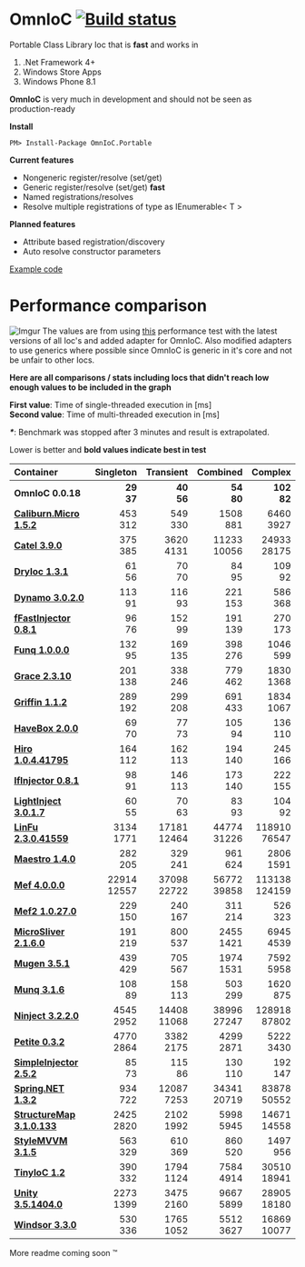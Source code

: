 OmnIoC [![Build status](https://ci.appveyor.com/api/projects/status/bf0uai6rj4octbbn/branch/develop)](https://ci.appveyor.com/project/WooCode/OmnIoC/branch/develop)
===
Portable Class Library Ioc that is **fast** and works in

1. .Net Framework 4+
2. Windows Store Apps
3. Windows Phone 8.1

**OmnIoC** is very much in development and should not be seen as production-ready

**Install**
```
PM> Install-Package OmnIoC.Portable
```

**Current features**

- Nongeneric register/resolve (set/get)
- Generic register/resolve (set/get) **fast**
- Named registrations/resolves
- Resolve multiple registrations of type as IEnumerable< T >

**Planned features**

- Attribute based registration/discovery
- Auto resolve constructor parameters

[Example code](https://github.com/WooCode/OmnIoC/wiki)

Performance comparison
=====
![Imgur](http://i.imgur.com/IcEmlU2.png)
The values are from using [this](https://github.com/danielpalme/IocPerformance) performance test with the latest versions of all Ioc's and added adapter for OmnIoC.
Also modified adapters to use generics where possible since OmnIoC is generic in it's core and not be unfair to other Iocs.

**Here are all comparisons / stats including Iocs that didn't reach low enough values to be included in the graph**

**First value**: Time of single-threaded execution in [ms]  
**Second value**: Time of multi-threaded execution in [ms] 

**_*_**: Benchmark was stopped after 3 minutes and result is extrapolated.

Lower is better and **bold values indicate best in test**

|**Container**|**Singleton**|**Transient**|**Combined**|**Complex**|
|:------------|------------:|------------:|-----------:|----------:|
|**OmnIoC 0.0.18**|**29**<br/>**37**|**40**<br/>**56**|**54**<br/>**80**|**102**<br/>**82**|
|**[Caliburn.Micro 1.5.2](https://github.com/Caliburn-Micro/Caliburn.Micro)**|453<br/>312|549<br/>330|1508<br/>881|6460<br/>3927|
|**[Catel 3.9.0](http://www.catelproject.com)**|375<br/>385|3620<br/>4131|11233<br/>10056|24933<br/>28175|
|**[DryIoc 1.3.1](https://bitbucket.org/dadhi/dryioc)**|61<br/>56|70<br/>70|84<br/>95|109<br/>92|
|**[Dynamo 3.0.2.0](http://www.dynamoioc.com)**|113<br/>91|116<br/>93|221<br/>153|586<br/>368|
|**[fFastInjector 0.8.1](https://ffastinjector.codeplex.com)**|96<br/>76|152<br/>99|191<br/>139|270<br/>173|
|**[Funq 1.0.0.0](https://funq.codeplex.com)**|132<br/>95|169<br/>135|398<br/>276|1046<br/>599|
|**[Grace 2.3.10](https://github.com/ipjohnson/Grace)**|201<br/>138|338<br/>246|779<br/>462|1830<br/>1368|
|**[Griffin 1.1.2](https://github.com/jgauffin/griffin.container)**|289<br/>192|299<br/>208|691<br/>433|1834<br/>1067|
|**[HaveBox 2.0.0](https://bitbucket.org/Have/havebox)**|69<br/>70|77<br/>73|105<br/>94|136<br/>110|
|**[Hiro 1.0.4.41795](https://github.com/philiplaureano/Hiro)**|164<br/>112|162<br/>113|194<br/>140|245<br/>166|
|**[IfInjector 0.8.1](https://github.com/iamahern/IfInjector)**|98<br/>91|146<br/>113|173<br/>140|222<br/>155|
|**[LightInject 3.0.1.7](https://github.com/seesharper/LightInject)**|60<br/>55|70<br/>63|83<br/>93|104<br/>92|
|**[LinFu 2.3.0.41559](https://github.com/philiplaureano/LinFu)**|3134<br/>1771|17181<br/>12464|44774<br/>31226|118910<br/>76547|
|**[Maestro 1.4.0](https://github.com/JonasSamuelsson/Maestro)**|282<br/>205|329<br/>241|961<br/>624|2806<br/>1591|
|**[Mef 4.0.0.0](https://mef.codeplex.com)**|22914<br/>12557|37098<br/>22722|56772<br/>39858|113138<br/>124159|
|**[Mef2 1.0.27.0](https://blogs.msdn.com/b/bclteam/p/composition.aspx)**|229<br/>150|240<br/>167|311<br/>214|526<br/>323|
|**[MicroSliver 2.1.6.0](https://microsliver.codeplex.com)**|191<br/>219|800<br/>537|2455<br/>1421|6945<br/>4539|
|**[Mugen 3.5.1](http://mugeninjection.codeplex.com)**|439<br/>429|705<br/>567|1974<br/>1531|7592<br/>5958|
|**[Munq 3.1.6](http://munq.codeplex.com)**|108<br/>89|158<br/>113|503<br/>299|1620<br/>875|
|**[Ninject 3.2.2.0](http://ninject.org)**|4545<br/>2952|14408<br/>11068|38996<br/>27247|128918<br/>87802|
|**[Petite 0.3.2](https://github.com/andlju/Petite)**|4770<br/>2864|3382<br/>2175|4299<br/>2871|5222<br/>3430|
|**[SimpleInjector 2.5.2](https://simpleinjector.org)**|85<br/>73|115<br/>86|130<br/>110|192<br/>147|
|**[Spring.NET 1.3.2](http://www.springframework.net/)**|934<br/>722|12087<br/>7253|34341<br/>20719|83878<br/>50552|
|**[StructureMap 3.1.0.133](http://structuremap.net/structuremap)**|2425<br/>2820|2102<br/>1992|5998<br/>5945|14671<br/>14558|
|**[StyleMVVM 3.1.5](https://stylemvvm.codeplex.com)**|563<br/>329|610<br/>369|860<br/>520|1497<br/>956|
|**[TinyIoC 1.2](https://github.com/grumpydev/TinyIoC)**|390<br/>332|1794<br/>1124|7584<br/>4914|30510<br/>18941|
|**[Unity 3.5.1404.0](http://msdn.microsoft.com/unity)**|2273<br/>1399|3475<br/>2160|9667<br/>5899|28905<br/>18180|
|**[Windsor 3.3.0](http://castleproject.org)**|530<br/>336|1765<br/>1052|5512<br/>3627|16869<br/>10077|

More readme coming soon ™
